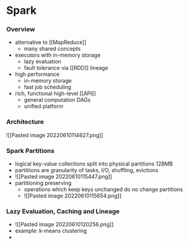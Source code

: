 # Spark
### Overview
+ alternative to [[MapReduce]]
	+ many shared concepts
+ executors with in-memory storage
	+ lazy evaluation
	+ fault tolerance via [[RDD]] lineage
+ high performance
	+ in-memory storage
	+ fast job scheduling
+ rich, functional high-level [[API]]
	+ general computation DAGs
	+ unified platform

### Architecture
![[Pasted image 20220610114627.png]]

### Spark Partitions
+ logical key-value collections split into physical partitions 128MB
+ partitiions are granularity of tasks, I/O, shuffling, evictions
+ ![[Pasted image 20220610115447.png]]
+ partitioning preserving
	+ operations which keep keys unchanged do no change partitions
	+ ![[Pasted image 20220610115654.png]]

### Lazy Evaluation, Caching and Lineage 
+ ![[Pasted image 20220610120256.png]]
+ example: k-means clustering
+ 


